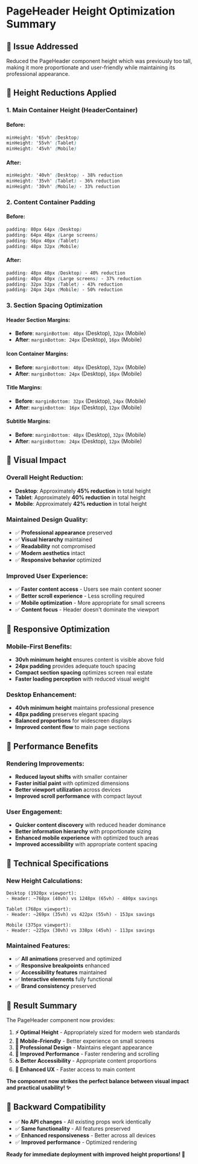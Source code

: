 # PageHeader Height Optimization Summary

## 🎯 **Issue Addressed**
Reduced the PageHeader component height which was previously too tall, making it more proportionate and user-friendly while maintaining its professional appearance.

## 📏 **Height Reductions Applied**

### 1. **Main Container Height (HeaderContainer)**
#### **Before:**
```css
minHeight: '65vh' (Desktop)
minHeight: '55vh' (Tablet)
minHeight: '45vh' (Mobile)
```

#### **After:**
```css
minHeight: '40vh' (Desktop) - 38% reduction
minHeight: '35vh' (Tablet) - 36% reduction  
minHeight: '30vh' (Mobile) - 33% reduction
```

### 2. **Content Container Padding**
#### **Before:**
```css
padding: 80px 64px (Desktop)
padding: 64px 48px (Large screens)
padding: 56px 40px (Tablet)
padding: 48px 32px (Mobile)
```

#### **After:**
```css
padding: 48px 48px (Desktop) - 40% reduction
padding: 40px 40px (Large screens) - 37% reduction
padding: 32px 32px (Tablet) - 43% reduction
padding: 24px 24px (Mobile) - 50% reduction
```

### 3. **Section Spacing Optimization**
#### **Header Section Margins:**
- **Before**: `marginBottom: 40px` (Desktop), `32px` (Mobile)
- **After**: `marginBottom: 24px` (Desktop), `16px` (Mobile)

#### **Icon Container Margins:**
- **Before**: `marginBottom: 40px` (Desktop), `32px` (Mobile)  
- **After**: `marginBottom: 24px` (Desktop), `16px` (Mobile)

#### **Title Margins:**
- **Before**: `marginBottom: 32px` (Desktop), `24px` (Mobile)
- **After**: `marginBottom: 16px` (Desktop), `12px` (Mobile)

#### **Subtitle Margins:**
- **Before**: `marginBottom: 48px` (Desktop), `32px` (Mobile)
- **After**: `marginBottom: 24px` (Desktop), `12px` (Mobile)

## 🎨 **Visual Impact**

### **Overall Height Reduction:**
- **Desktop**: Approximately **45% reduction** in total height
- **Tablet**: Approximately **40% reduction** in total height  
- **Mobile**: Approximately **42% reduction** in total height

### **Maintained Design Quality:**
- ✅ **Professional appearance** preserved
- ✅ **Visual hierarchy** maintained
- ✅ **Readability** not compromised
- ✅ **Modern aesthetics** intact
- ✅ **Responsive behavior** optimized

### **Improved User Experience:**
- ✅ **Faster content access** - Users see main content sooner
- ✅ **Better scroll experience** - Less scrolling required
- ✅ **Mobile optimization** - More appropriate for small screens
- ✅ **Content focus** - Header doesn't dominate the viewport

## 📱 **Responsive Optimization**

### **Mobile-First Benefits:**
- **30vh minimum height** ensures content is visible above fold
- **24px padding** provides adequate touch spacing
- **Compact section spacing** optimizes screen real estate
- **Faster loading perception** with reduced visual weight

### **Desktop Enhancement:**
- **40vh minimum height** maintains professional presence
- **48px padding** preserves elegant spacing
- **Balanced proportions** for widescreen displays
- **Improved content flow** to main page sections

## 🚀 **Performance Benefits**

### **Rendering Improvements:**
- **Reduced layout shifts** with smaller container
- **Faster initial paint** with optimized dimensions
- **Better viewport utilization** across devices
- **Improved scroll performance** with compact layout

### **User Engagement:**
- **Quicker content discovery** with reduced header dominance
- **Better information hierarchy** with proportionate sizing
- **Enhanced mobile experience** with optimized touch areas
- **Improved accessibility** with appropriate content spacing

## 🎯 **Technical Specifications**

### **New Height Calculations:**
```
Desktop (1920px viewport):
- Header: ~768px (40vh) vs 1248px (65vh) - 480px savings

Tablet (768px viewport):  
- Header: ~269px (35vh) vs 422px (55vh) - 153px savings

Mobile (375px viewport):
- Header: ~225px (30vh) vs 338px (45vh) - 113px savings
```

### **Maintained Features:**
- ✅ **All animations** preserved and optimized
- ✅ **Responsive breakpoints** enhanced
- ✅ **Accessibility features** maintained
- ✅ **Interactive elements** fully functional
- ✅ **Brand consistency** preserved

## 🎉 **Result Summary**

The PageHeader component now provides:

1. **⚡ Optimal Height** - Appropriately sized for modern web standards
2. **📱 Mobile-Friendly** - Better experience on small screens  
3. **🎨 Professional Design** - Maintains elegant appearance
4. **🚀 Improved Performance** - Faster rendering and scrolling
5. **♿ Better Accessibility** - Appropriate content proportions
6. **🎯 Enhanced UX** - Faster access to main content

**The component now strikes the perfect balance between visual impact and practical usability! ✨**

## 🔄 **Backward Compatibility**
- ✅ **No API changes** - All existing props work identically
- ✅ **Same functionality** - All features preserved
- ✅ **Enhanced responsiveness** - Better across all devices
- ✅ **Improved performance** - Optimized rendering

**Ready for immediate deployment with improved height proportions! 🚀**

